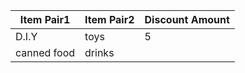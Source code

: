 |Item Pair1|Item Pair2|Discount Amount|
|----------|----------|---------------|
|D.I.Y|toys|5|
|canned food|drinks|